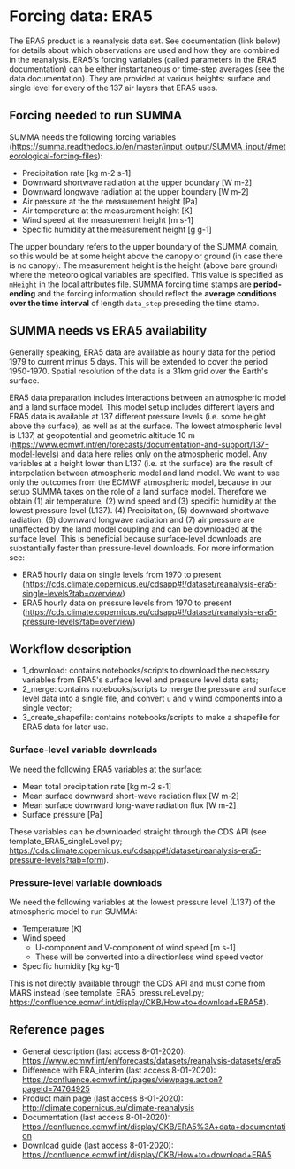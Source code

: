 # Forcing data: ERA5 
The ERA5 product is a reanalysis data set. See documentation (link below) for details about which observations are used and how they are combined in the reanalysis. ERA5's forcing variables (called parameters in the ERA5 documentation) can be either instantaneous or time-step averages (see the data documentation). They are provided at various heights: surface and single level for every of the 137 air layers that ERA5 uses. 

## Forcing needed to run SUMMA

SUMMA needs the following forcing variables (https://summa.readthedocs.io/en/master/input_output/SUMMA_input/#meteorological-forcing-files):
- Precipitation rate [kg m-2 s-1]
- Downward shortwave radiation at the upper boundary [W m-2]
- Downward longwave radiation at the upper boundary [W m-2]
- Air pressure at the the measurement height [Pa]
- Air temperature at the measurement height [K]
- Wind speed at the measurement height [m s-1]
- Specific humidity at the measurement height [g g-1]

The upper boundary refers to the upper boundary of the SUMMA domain, so this would be at some height above the canopy or ground (in case there is no canopy). The measurement height is the height (above bare ground) where the meteorological variables are specified. This value is specified as `mHeight` in the local attributes file. SUMMA forcing time stamps are **period-ending** and the forcing information should reflect the **average conditions over the time interval** of length `data_step` preceding the time stamp.


## SUMMA needs vs ERA5 availability
Generally speaking, ERA5 data are available as hourly data for the period 1979 to current minus 5 days. This will be extended to cover the period 1950-1970. Spatial resolution of the data is a 31km grid over the Earth's surface.

ERA5 data preparation includes interactions between an atmospheric model and a land surface model. This model setup includes different layers and ERA5 data is available at 137 different pressure levels (i.e. some height above the surface), as well as at the surface. The lowest atmospheric level is L137, at geopotential and geometric altitude 10 m (https://www.ecmwf.int/en/forecasts/documentation-and-support/137-model-levels) and data here relies only on the atmospheric model. Any variables at a height lower than L137 (i.e. at the surface) are the result of interpolation between atmospheric model and land model. We want to use only the outcomes from the ECMWF atmospheric model, because in our setup SUMMA takes on the role of a land surface model. Therefore we obtain (1) air temperature, (2) wind speed and (3) specific humidity at the lowest pressure level (L137). (4) Precipitation, (5) downward shortwave radiation, (6) downward longwave radiation and (7) air pressure are unaffected by the land model coupling and can be downloaded at the surface level. This is beneficial because surface-level downloads are substantially faster than pressure-level downloads. For more information see:

- ERA5 hourly data on single levels from 1970 to present (https://cds.climate.copernicus.eu/cdsapp#!/dataset/reanalysis-era5-single-levels?tab=overview)
- ERA5 hourly data on pressure levels from 1970 to present (https://cds.climate.copernicus.eu/cdsapp#!/dataset/reanalysis-era5-pressure-levels?tab=overview)


## Workflow description
- 1_download: contains notebooks/scripts to download the necessary variables from ERA5's surface level and pressure level data sets;
- 2_merge: contains notebooks/scripts to merge the pressure and surface level data into a single file, and convert `u` and `v` wind components into a single vector;
- 3_create_shapefile: contains notebooks/scripts to make a shapefile for ERA5 data for later use.


### Surface-level variable downloads

We need the following ERA5 variables at the surface:
- Mean total precipitation rate [kg m-2 s-1]
- Mean surface downward short-wave radiation flux [W m-2]
- Mean surface downward long-wave radiation flux [W m-2]
- Surface pressure [Pa]

These variables can be downloaded straight through the CDS API (see template_ERA5_singleLevel.py; https://cds.climate.copernicus.eu/cdsapp#!/dataset/reanalysis-era5-pressure-levels?tab=form).


### Pressure-level variable downloads

We need the following variables at the lowest pressure level (L137) of the atmospheric model to run SUMMA:
- Temperature [K]
- Wind speed
    - U-component and V-component of wind speed [m s-1]
    - These will be converted into a directionless wind speed vector 
- Specific humidity [kg kg-1]

This is not directly available through the CDS API and must come from MARS instead (see template_ERA5_pressureLevel.py; https://confluence.ecmwf.int/display/CKB/How+to+download+ERA5#).


## Reference pages
- General description (last access 8-01-2020): https://www.ecmwf.int/en/forecasts/datasets/reanalysis-datasets/era5
- Difference with ERA_interim (last access 8-01-2020): https://confluence.ecmwf.int//pages/viewpage.action?pageId=74764925
- Product main page (last access 8-01-2020): http://climate.copernicus.eu/climate-reanalysis
- Documentation (last access 8-01-2020): https://confluence.ecmwf.int/display/CKB/ERA5%3A+data+documentation
- Download guide (last access 8-01-2020): https://confluence.ecmwf.int/display/CKB/How+to+download+ERA5
